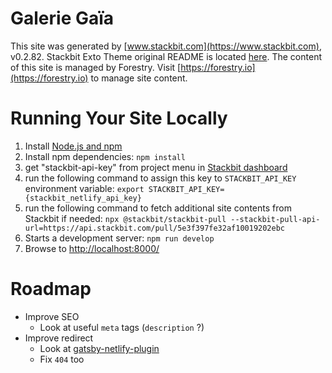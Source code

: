 # Galerie Gaïa

This site was generated by [www.stackbit.com](https://www.stackbit.com), v0.2.82.
Stackbit Exto Theme original README is located [here](./README.theme.md).
The content of this site is managed by Forestry. Visit [https://forestry.io](https://forestry.io) to manage site content.

# Running Your Site Locally

1. Install [Node.js and npm](https://nodejs.org/en/)
1. Install npm dependencies: `npm install`
1. get "stackbit-api-key" from project menu in [Stackbit dashboard](https://app.stackbit.com/dashboard)
1. run the following command to assign this key to
  `STACKBIT_API_KEY` environment variable: `export STACKBIT_API_KEY={stackbit_netlify_api_key}`
1. run the following command to fetch additional site contents from Stackbit if needed:
  `npx @stackbit/stackbit-pull --stackbit-pull-api-url=https://api.stackbit.com/pull/5e3f397fe32af10019202ebc`
1. Starts a development server: `npm run develop`
1. Browse to [http://localhost:8000/](http://localhost:8000/)

# Roadmap
* Improve SEO
  * Look at useful `meta` tags (`description` ?)
* Improve redirect
  * Look at [gatsby-netlify-plugin](https://www.gatsbyjs.org/packages/gatsby-plugin-netlify/)
  * Fix `404` too
